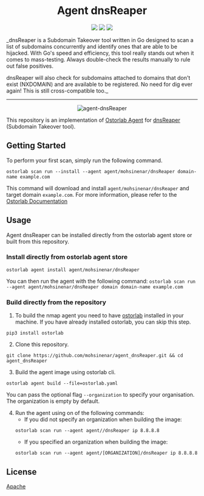 <h1 align="center">Agent dnsReaper</h1>

<p align="center">
<img src="https://img.shields.io/badge/License-Apache_2.0-brightgreen.svg">
<img src="https://img.shields.io/github/languages/top/mohsinenar/agent_dnsReaper">
<img src="https://img.shields.io/badge/PRs-welcome-brightgreen.svg">
</p>

_dnsReaper is a Subdomain Takeover tool written in Go designed to scan a list of subdomains concurrently and identify ones
that are able to be hijacked. With Go's speed and efficiency, this tool really stands out when it comes to mass-testing.
Always double-check the results manually to rule out false positives.

dnsReaper will also check for subdomains attached to domains that don't exist (NXDOMAIN) and are available to be
registered. No need for dig ever again! This is still cross-compatible too._

---

<p align="center">
<img src="https://raw.githubusercontent.com/mohsinenar/agent_dnsReaper/main/images/logo.png" alt="agent-dnsReaper" />
</p>

This repository is an implementation of [Ostorlab Agent](https://pypi.org/project/ostorlab/)
for [dnsReaper](https://github.com/haccer/dnsReaper) (Subdomain Takeover tool).

## Getting Started

To perform your first scan, simply run the following command.

```shell
ostorlab scan run --install --agent agent/mohsinenar/dnsReaper domain-name example.com
```

This command will download and install `agent/mohsinenar/dnsReaper` and target domain `example.com`.
For more information, please refer to
the [Ostorlab Documentation](https://github.com/Ostorlab/ostorlab/blob/main/README.md)

## Usage

Agent dnsReaper can be installed directly from the ostorlab agent store or built from this repository.

### Install directly from ostorlab agent store

 ```shell
 ostorlab agent install agent/mohsinenar/dnsReaper
 ```

You can then run the agent with the following command:
`ostorlab scan run --agent agent/mohsinenar/dnsReaper domain domain-name example.com`

### Build directly from the repository

1. To build the nmap agent you need to have [ostorlab](https://pypi.org/project/ostorlab/) installed in your machine. If
   you have already installed ostorlab, you can skip this step.

```shell
pip3 install ostorlab
```

2. Clone this repository.

```shell
git clone https://github.com/mohsinenar/agent_dnsReaper.git && cd agent_dnsReaper
```

3. Build the agent image using ostorlab cli.

 ```shell
 ostorlab agent build --file=ostorlab.yaml
 ```

You can pass the optional flag `--organization` to specify your organisation. The organization is empty by default.

4. Run the agent using on of the following commands:
    * If you did not specify an organization when building the image:
     ```shell
     ostorlab scan run --agent agent//dnsReaper ip 8.8.8.8
     ```
    * If you specified an organization when building the image:
     ```shell
     ostorlab scan run --agent agent/[ORGANIZATION]/dnsReaper ip 8.8.8.8
     ```

## License

[Apache](./LICENSE)
